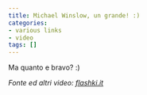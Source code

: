 ```yaml
---
title: Michael Winslow, un grande! :)
categories:
- various links
- video
tags: []
---
```

Ma quanto e bravo? :)

_Fonte ed altri video: [flashki.it](http://www.flashki.it/articolo.php?id=3083
"flashki.it" )_

